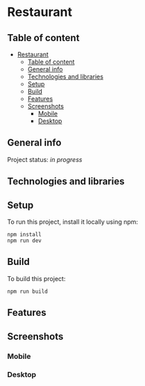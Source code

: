 # Restaurant

## Table of content

- [Restaurant](#restaurant)
  - [Table of content](#table-of-content)
  - [General info](#general-info)
  - [Technologies and libraries](#technologies-and-libraries)
  - [Setup](#setup)
  - [Build](#build)
  - [Features](#features)
  - [Screenshots](#screenshots)
    - [Mobile](#mobile)
    - [Desktop](#desktop)

## General info

Project status: _in progress_

## Technologies and libraries

## Setup

To run this project, install it locally using npm:

```
npm install
npm run dev
```

## Build

To build this project:

```
npm run build
```

## Features

## Screenshots

### Mobile

### Desktop
